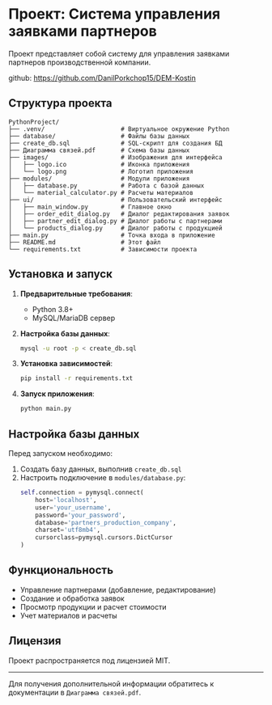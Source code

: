 
# Проект: Система управления заявками партнеров

Проект представляет собой систему для управления заявками партнеров производственной компании.

github: https://github.com/DanilPorkchop15/DEM-Kostin

## Структура проекта

```
PythonProject/
├── .venv/                     # Виртуальное окружение Python
├── database/                  # Файлы базы данных
├── create_db.sql              # SQL-скрипт для создания БД
├── Диаграмма связей.pdf       # Схема базы данных
├── images/                    # Изображения для интерфейса
│   ├── logo.ico               # Иконка приложения
│   └── logo.png               # Логотип приложения
├── modules/                   # Модули приложения
│   ├── database.py            # Работа с базой данных
│   └── material_calculator.py # Расчеты материалов
├── ui/                        # Пользовательский интерфейс
│   ├── main_window.py         # Главное окно
│   ├── order_edit_dialog.py   # Диалог редактирования заявок
│   ├── partner_edit_dialog.py # Диалог работы с партнерами
│   └── products_dialog.py     # Диалог работы с продукцией
├── main.py                    # Точка входа в приложение
├── README.md                  # Этот файл
└── requirements.txt           # Зависимости проекта
```

## Установка и запуск

1. **Предварительные требования**:
   - Python 3.8+
   - MySQL/MariaDB сервер

2. **Настройка базы данных**:
   ```bash
   mysql -u root -p < create_db.sql
   ```

3. **Установка зависимостей**:
   ```bash
   pip install -r requirements.txt
   ```

4. **Запуск приложения**:
   ```bash
   python main.py
   ```

## Настройка базы данных

Перед запуском необходимо:
1. Создать базу данных, выполнив `create_db.sql`
2. Настроить подключение в `modules/database.py`:
   ```python
   self.connection = pymysql.connect(
       host='localhost',
       user='your_username',
       password='your_password',
       database='partners_production_company',
       charset='utf8mb4',
       cursorclass=pymysql.cursors.DictCursor
   )
   ```

## Функциональность

- Управление партнерами (добавление, редактирование)
- Создание и обработка заявок
- Просмотр продукции и расчет стоимости
- Учет материалов и расчеты

## Лицензия

Проект распространяется под лицензией MIT.

---

Для получения дополнительной информации обратитесь к документации в `Диаграмма связей.pdf`.

